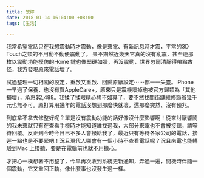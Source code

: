 ```yaml
---
title: 故障
date: 2018-01-14 16:04:00 +08:00
tags: [生活]

---
```


  
  
  
我常希望電話只在我想震動時才震動，像是來電、有新訊息時才震，平常的3D Touch之類的不用動不動便震動了。 果不期然近幾天它真的沒有亂震，甚至連那枚以震動功能模仿的Home 鍵也像堅硬如牆，再沒震動，世界忽爾清靜得帶點古怪，我方發現原來電話壞了。  
  
試過整理一切相關的設定，重啟又重啟、回歸原廠設定⋯⋯都一一失靈。iPhone 一早過了保養，也沒有買AppleCare+，原來只是震機壞掉也被官方歸類為「其他損壞」，承惠$2,488。我揉了揉眼睛心想不如算了，要不然找間街舖維修節省幾千元也無不可。原打算用幾年的電話沒想到那麼快就壞，還那麼突然、沒有預兆。  
  
到底拿不拿去修整好呢？單是沒有震動功能的話好像沒什麼影響啊！從來討厭響鬧的我未來就只有在查看手機時才能知道誰找過我，大部分來電也不會被接聽，請等待回覆。反正到今時今日已不多人會撥給我了，最近只有等待各家公司的電話，接遲一點也是不要緊吧！況且現代人哪會有一個小時不查看電話呢？況且來電也能轉駁到Mac 上接聽，要是在電腦前也就不用擔心。  
  
才把心一橫想著不用整了，今早再次收到系統更新通知，弄過一遍，開機時伴隨一個震動，它又重回正軌，像什麼事也沒發生過一樣。
